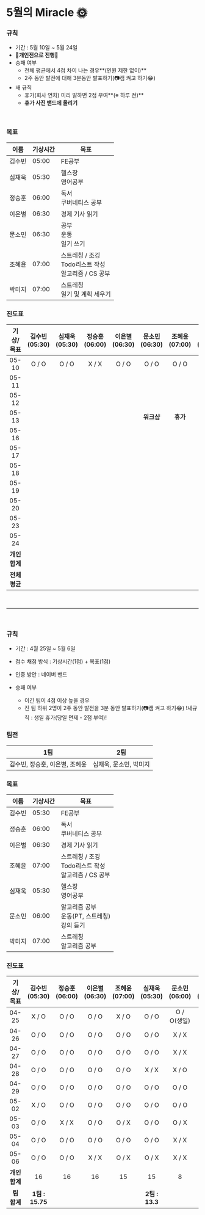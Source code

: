 # **5월의** Miracle 🌞

### 규칙

- 기간 : 5월 10일 ~ 5월 24일
- 🥊**개인전으로 진행**🥊
- 승패 여부
  - 전체 평균에서 4점 차이 나는 경우**(인원 제한 없이)**
  - 2주 동안 발전에 대해 3분동안 발표하기(📷캠 켜고 하기😂)
- 새 규칙
  - 휴가(회사 연차) 미리 말하면 2점 부여**(※ 하루 전)**
  - **휴가 사진 밴드에 올리기**

<br/>

### 목표

| 이름   | 기상시간 | 목표                                                         |
| ------ | -------- | ------------------------------------------------------------ |
| 김수빈 | 05:00    | FE공부                                                       |
| 심재욱 | 05:30    | 헬스장<br />영어공부                                         |
| 정승훈 | 06:00    | 독서<br />쿠버네티스 공부                                    |
| 이은별 | 06:30    | 경제 기사 읽기                                               |
| 문소민 | 06:30    | 공부<br />운동<br />일기 쓰기                                |
| 조혜윤 | 07:00    | 스트레칭 / 조깅<br />Todo리스트 작성<br />알고리즘 / CS 공부 |
| 박미지 | 07:00    | 스트레칭<br />일기 및 계획 세우기                            |



### 진도표

|   기상/목표   | 김수빈(05:30) | 심재욱(05:30) | 정승훈(06:00) | 이은별(06:30) | 문소민(06:30) | 조혜윤(07:00) | 박미지(07:00) |
| :-----------: | :-----------: | :-----------: | :-----------: | :-----------: | :-----------: | :-----------: | :-----------: |
|     05-10     |     O / O     |     O / O     |     X / X     |     O / O     |     O / O     |     O / O     |     O / O     |
|     05-11     |               |               |               |               |               |               |               |
|     05-12     |               |               |               |               |               |               |               |
|     05-13     |               |               |               |               |  **워크샵**   |   **휴가**    |               |
|     05-16     |               |               |               |               |               |               |               |
|     05-17     |               |               |               |               |               |               |               |
|     05-18     |               |               |               |               |               |               |   **휴가**    |
|     05-19     |               |               |               |               |               |               |               |
|     05-20     |               |               |               |               |               |               |               |
|     05-23     |               |               |               |               |               |               |               |
|     05-24     |               |               |               |               |               |               |               |
| **개인 합계** |               |               |               |               |               |               |               |
| **전체 평균** |               |               |               |               |               |               |               |

<br/>

---

<br/>

### 규칙

- 기간 : 4월 25일 ~ 5월 6일

- 점수 채점 방식 : 기상시간(1점) + 목표(1점)

- 인증 방안 : 네이버 밴드

- 승패 여부

  - 이긴 팀이 4점 이상 높을 경우
  - 진 팀 하위 2명이 2주 동안 발전을 3분 동안 발표하기(📷캠 켜고 하기😂)
    !새규칙 : 생일 휴가(당일 면제 - 2점 부여)!



### 팀전

| 1팀                            | 2팀                    |
| ------------------------------ | ---------------------- |
| 김수빈, 정승훈, 이은별, 조혜윤 | 심재욱, 문소민, 박미지 |



### 목표

| 이름   | 기상시간 | 목표                                                         |
| ------ | -------- | ------------------------------------------------------------ |
| 김수빈 | 05:30    | FE공부                                                       |
| 정승훈 | 06:00    | 독서<br />쿠버네티스 공부                                    |
| 이은별 | 06:30    | 경제 기사 읽기                                               |
| 조혜윤 | 07:00    | 스트레칭 / 조깅<br />Todo리스트 작성<br />알고리즘 / CS 공부 |
| 심재욱 | 05:30    | 헬스장<br />영어공부                                         |
| 문소민 | 06:00    | 알고리즘 공부<br />운동(PT, 스트레칭)<br/>강의 듣기          |
| 박미지 | 07:00    | 스트레칭<br />알고리즘 공부                                  |



### 진도표

|   기상/목표   |  김수빈(05:30)  | 정승훈(06:00) | 이은별(06:30) | 조혜윤(07:00) | 심재욱(05:30)  | 문소민(06:00) | 박미지(07:00) |
| :-----------: | :-------------: | :-----------: | :-----------: | :-----------: | :------------: | :-----------: | :-----------: |
|     04-25     |      X / O      |     O / O     |     O / O     |     X / O     |     O / O      |  O / O(생일)  |     O / O     |
|     04-26     |      O / O      |     O / O     |     O / O     |     O / O     |     O / O      |     X / X     |     O / X     |
|     04-27     |      O / O      |     O / O     |     O / O     |     O / O     |     O / O      |     X / X     |     O / O     |
|     04-28     |      O / O      |     O / O     |     O / O     |     O / O     |     X / X      |     X / O     |     O / O     |
|     04-29     |      O / O      |     O / O     |     O / O     |     O / O     |     O / O      |     O / O     |     O / O     |
|     05-02     |      X / O      |     O / O     |     O / O     |     O / O     |     O / O      |     O / O     |     O / O     |
|     05-03     |      O / O      |     X / X     |     O / O     |     O / X     |     O / O      |     O / X     |     O / O     |
|     05-04     |      O / O      |     O / O     |     O / O     |     O / O     |     O / O      |     X / X     |     O / O     |
|     05-06     |      O / O      |     O / O     |     X / X     |     O / X     |     O / X      |     X / X     |     O / O     |
| **개인 합계** |       16        |      16       |      16       |      15       |       15       |       8       |      17       |
|  **팀 합계**  | **1팀 : 15.75** |               |               |               | **2팀 : 13.3** |               |               |

